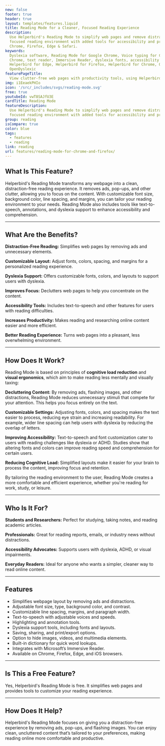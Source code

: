 ```yaml
---
new: false
footer: true
header: true
layout: templates/features.liquid
title: Reading Mode for a Cleaner, Focused Reading Experience
description:
  Use Helperbird's Reading Mode to simplify web pages and remove distractions. Enjoy a clean,
  focused reading environment with added tools for accessibility and productivity. Available on
  Chrome, Firefox, Edge & Safari.
keywords:
  Dyslexia software, Reading Mode for Google Chrome, Voice typing for Chrome, Text to speech for
  Chrome, text reader, Immersive Reader, dyslexia fonts, accessibility software, dyslexia software,
  Helperbird for Edge, Helperbird for Firefox, Helperbird for Chrome, Opendyslexic for Chrome,
  OpenDyslexic
featurePageTitle:
  View clutter-free web pages with productivity tools, using Helperbird's Reading Mode
img: i1EeaekPHIo
icon: '/src/_includes/svgs/reading-mode.svg'
free: true
youtubeId: vwT8SAJfU3E
cardTitle: Reading Mode
featureDescription:
  Use Helperbird's Reading Mode to simplify web pages and remove distractions. Enjoy a clean,
  focused reading environment with added tools for accessibility and productivity.
group: reading
isCompare: true 
color: blue
tags:
  - features
  - reading
link: reading
url: features/reading-mode-for-chrome-and-firefox/
---
```

## What Is This Feature?

Helperbird's Reading Mode transforms any webpage into a clean, distraction-free reading experience. It removes ads, pop-ups, and other clutter, allowing you to focus on the content. With customizable font size, background color, line spacing, and margins, you can tailor your reading environment to your needs. Reading Mode also includes tools like text-to-speech, annotations, and dyslexia support to enhance accessibility and comprehension.

---

## What Are the Benefits?


**Distraction-Free Reading:** Simplifies web pages by removing ads and unnecessary elements.  

**Customizable Layout:** Adjust fonts, colors, spacing, and margins for a personalized reading experience.  

**Dyslexia Support:** Offers customizable fonts, colors, and layouts to support users with dyslexia.  

**Improves Focus:** Declutters web pages to help you concentrate on the content.  

**Accessibility Tools:** Includes text-to-speech and other features for users with reading difficulties.  

**Increases Productivity:** Makes reading and researching online content easier and more efficient.  

**Better Reading Experience:** Turns web pages into a pleasant, less overwhelming environment.  

---

## How Does It Work?

Reading Mode is based on principles of **cognitive load reduction** and **visual ergonomics**, which aim to make reading less mentally and visually taxing:


**Decluttering Content:** By removing ads, flashing images, and other distractions, Reading Mode reduces unnecessary stimuli that compete for your attention. This helps you focus entirely on the text.  

**Customizable Settings:** Adjusting fonts, colors, and spacing makes the text easier to process, reducing eye strain and increasing readability. For example, wider line spacing can help users with dyslexia by reducing the overlap of letters.  

**Improving Accessibility:** Text-to-speech and font customization cater to users with reading challenges like dyslexia or ADHD. Studies show that altering fonts and colors can improve reading speed and comprehension for certain users.  

**Reducing Cognitive Load:** Simplified layouts make it easier for your brain to process the content, improving focus and retention.  

By tailoring the reading environment to the user, Reading Mode creates a more comfortable and efficient experience, whether you're reading for work, study, or leisure.

---

## Who Is It For?


**Students and Researchers:** Perfect for studying, taking notes, and reading academic articles.  

**Professionals:** Great for reading reports, emails, or industry news without distractions.  

**Accessibility Advocates:** Supports users with dyslexia, ADHD, or visual impairments.  

**Everyday Readers:** Ideal for anyone who wants a simpler, cleaner way to read online content.

---

## Features

- Simplifies webpage layout by removing ads and distractions.  
- Adjustable font size, type, background color, and contrast.  
- Customizable line spacing, margins, and paragraph width.  
- Text-to-speech with adjustable voices and speeds.  
- Highlighting and annotation tools.  
- Dyslexia support tools, including fonts and layouts.  
- Saving, sharing, and print/export options.  
- Option to hide images, videos, and multimedia elements.  
- Built-in dictionary for quick word lookups.  
- Integrates with Microsoft’s Immersive Reader.  
- Available on Chrome, Firefox, Edge, and iOS browsers.  

---

## Is This a Free Feature?

Yes, Helperbird's Reading Mode is free. It simplifies web pages and provides tools to customize your reading experience.

---

## How Does It Help?

Helperbird's Reading Mode focuses on giving you a distraction-free experience by removing ads, pop-ups, and flashing images. You can enjoy clean, uncluttered content that’s tailored to your preferences, making reading online more comfortable and productive.
